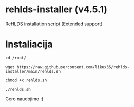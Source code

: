 # rehlds-installer (v4.5.1)
ReHLDS installation script (Extended support)

# Instaliacija

``
cd /root/
``

``
wget https://raw.githubusercontent.com/likux35/rehlds-installer/main/rehlds.sh
``

``
chmod +x rehlds.sh
``

``
./rehlds.sh
``

Gero naudojimo :)
